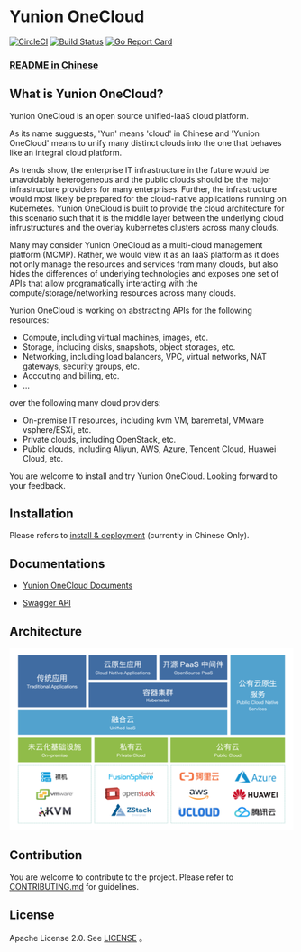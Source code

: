 # Yunion OneCloud

[![CircleCI](https://circleci.com/gh/yunionio/onecloud.svg?style=svg)](https://circleci.com/gh/yunionio/onecloud) 
[![Build Status](https://travis-ci.com/yunionio/onecloud.svg?branch=master)](https://travis-ci.com/yunionio/onecloud/branches) 
[![Go Report Card](https://goreportcard.com/badge/github.com/yunionio/onecloud)](https://goreportcard.com/report/github.com/yunionio/onecloud) 

### [README in Chinese](./README-CN.md)

## What is Yunion OneCloud?

Yunion OneCloud is an open source unified-IaaS cloud platform.

As its name sugguests, 'Yun' means 'cloud' in Chinese and 'Yunion OneCloud' means to unify many distinct clouds into the one that behaves like an integral cloud platform.

As trends show, the enterprise IT infrastructure in the future would be unavoidably heterogeneous and the public clouds should be the major infrastructure providers for many enterprises. Further, the infrastructure would most likely be prepared for the cloud-native applications running on Kubernetes. Yunion OneCloud is built to provide the cloud architecture for this scenario such that it is the middle layer between the underlying cloud infrustructures and the overlay kubernetes clusters across many clouds.

Many may consider Yunion OneCloud as a multi-cloud management platform (MCMP). Rather, we would view it as an IaaS platform as it does not only manage the resources and services from many clouds, but also hides the differences of underlying technologies and exposes one set of APIs that allow programatically interacting with the compute/storage/networking resources across many clouds.

Yunion OneCloud is working on abstracting APIs for the following resources:

* Compute, including virtual machines, images, etc.
* Storage, including disks, snapshots, object storages, etc.
* Networking, including load balancers, VPC, virtual networks, NAT gateways, security groups, etc.
* Accouting and billing, etc.
* ...

over the following many cloud providers:

* On-premise IT resources, including kvm VM, baremetal, VMware vsphere/ESXi, etc.
* Private clouds, including OpenStack, etc.
* Public clouds, including Aliyun, AWS, Azure, Tencent Cloud, Huawei Cloud, etc.

You are welcome to install and try Yunion OneCloud. Looking forward to your feedback.

## Installation

Please refers to [install & deployment](https://docs.yunion.io/docs/setup/) (currently in Chinese Only).

## Documentations

- [Yunion OneCloud Documents](https://docs.yunion.io/)

- [Swagger API](https://docs.yunion.cn/apiv2/)

## Architecture

![architecture](./docs/architecture.png)

## Contribution

You are welcome to contribute to the project. Please refer to [CONTRIBUTING.md](./CONTRIBUTING.md) for guidelines.

## License

Apache License 2.0. See [LICENSE](./LICENSE) 。
